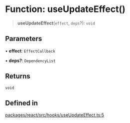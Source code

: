 # Function: useUpdateEffect()

> **useUpdateEffect**(`effect`, `deps`?): `void`

## Parameters

• **effect**: `EffectCallback`

• **deps?**: `DependencyList`

## Returns

`void`

## Defined in

[packages/react/src/hooks/useUpdateEffect.ts:5](https://github.com/mbti-nf-team/frontend-libraries/blob/808e2257613043e0b3668dbe433b6914a17272db/packages/react/src/hooks/useUpdateEffect.ts#L5)
